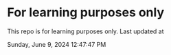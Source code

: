# For learning purposes only
This repo is for learning purposes only.
Last updated at

Sunday, June 9, 2024 12:47:47 PM

